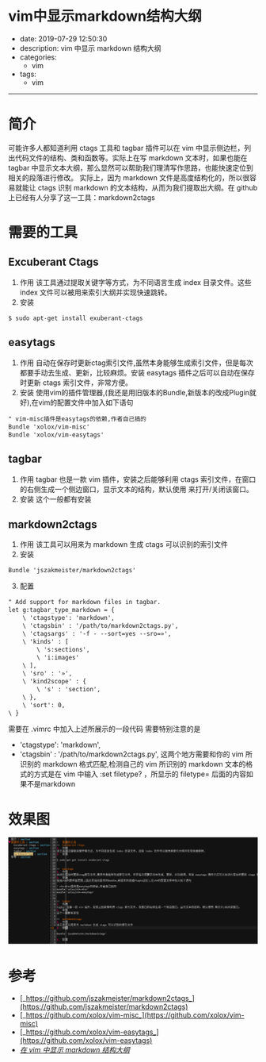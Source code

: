 #   vim中显示markdown结构大纲
+ date: 2019-07-29 12:50:30
+ description: vim 中显示 markdown 结构大纲
+ categories:
  - vim
+ tags:
  - vim
---
#	简介
可能许多人都知道利用 ctags 工具和 tagbar 插件可以在 vim 中显示侧边栏，列出代码文件的结构、类和函数等。实际上在写 markdown 文本时，如果也能在 tagbar 中显示文本大纲，那么显然可以帮助我们理清写作思路，也能快速定位到相关的段落进行修改。
实际上，因为 markdown 文件是高度结构化的，所以很容易就能让 ctags 识别 markdown 的文本结构，从而为我们提取出大纲。在 github 上已经有人分享了这一工具：markdown2ctags

#	需要的工具
##	Excuberant Ctags
1.	作用
该工具通过提取关键字等方式，为不同语言生成 index 目录文件。这些 index 文件可以被用来索引大纲并实现快速跳转。
2.	安装
```
$ sudo apt-get install exuberant-ctags
```

##	easytags
1.	作用
自动在保存时更新ctag索引文件,虽然本身能够生成索引文件，但是每次都要手动去生成、更新，比较麻烦。安装 easytags 插件之后可以自动在保存时更新 ctags 索引文件，非常方便。
2.	安装
使用vim的插件管理器,(我还是用旧版本的Bundle,新版本的改成Plugin就好),在vim的配置文件中加入如下语句
```
" vim-misc插件是easytags的依赖,作者自己搞的
Bundle 'xolox/vim-misc'
Bundle 'xolox/vim-easytags'
```

##	tagbar
1.	作用
tagbar 也是一款 vim 插件，安装之后能够利用 ctags 索引文件，在窗口的右侧生成一个侧边窗口，显示文本的结构，默认使用 来打开/关闭该窗口。
2.	安装
这个一般都有安装

##	markdown2ctags
1.	作用
该工具可以用来为 markdown 生成 ctags 可以识别的索引文件
2.	安装
```
Bundle 'jszakmeister/markdown2ctags'
```
3.  配置
```
" Add support for markdown files in tagbar.
let g:tagbar_type_markdown = {
    \ 'ctagstype': 'markdown',
    \ 'ctagsbin' : '/path/to/markdown2ctags.py',
    \ 'ctagsargs' : '-f - --sort=yes --sro=»',
    \ 'kinds' : [
        \ 's:sections',
        \ 'i:images'
    \ ],
    \ 'sro' : '»',
    \ 'kind2scope' : {
        \ 's' : 'section',
    \ },
    \ 'sort': 0,
\ }
```
需要在 .vimrc 中加入上述所展示的一段代码
需要特别注意的是
+	 'ctagstype': 'markdown',
+	 'ctagsbin' : '/path/to/markdown2ctags.py',
这两个地方需要和你的 vim 所识别的 markdown 格式匹配,检测自己的 vim 所识别的 markdown 文本的格式的方式是在 vim 中输入 :set filetype? ，所显示的 filetype= 后面的内容如果不是markdown

#   效果图

![](../images/20190729001.png)


#   参考
+   [_https://github.com/jszakmeister/markdown2ctags_](https://github.com/jszakmeister/markdown2ctags)
+   [_https://github.com/xolox/vim-misc_](https://github.com/xolox/vim-misc)
+   [_https://github.com/xolox/vim-easytags_](https://github.com/xolox/vim-easytags)
+   [_在 vim 中显示 markdown 结构大纲_](https://blog.yongli1992.com/2015/08/14/vim-markdown-outline/)
